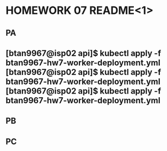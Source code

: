 <h1>HOMEWORK 07 README<1>

<h2>PA<h2>
[btan9967@isp02 api]$ kubectl apply -f btan9967-hw7-worker-deployment.yml
[btan9967@isp02 api]$ kubectl apply -f btan9967-hw7-worker-deployment.yml
[btan9967@isp02 api]$ kubectl apply -f btan9967-hw7-worker-deployment.yml

<h2>PB<h2>
  
<h2>PC<h2>
